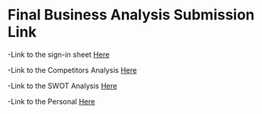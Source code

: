 # Final Business Analysis Submission Link

-Link to the sign-in sheet [Here](https://github.com/MikeVillagomez/IS218-Final/blob/main/SIGNIN.md)

-Link to the Competitors Analysis [Here](https://github.com/MikeVillagomez/IS218-Final/blob/main/COMPETITOR-ANALYSIS.md) 

-Link to the SWOT Analysis [Here](https://github.com/MikeVillagomez/IS218-Final/blob/main/SWOT-ANAlYSIS.md)

-Link to the Personal [Here](https://github.com/MikeVillagomez/IS218-Final/blob/main/PERSONA.md)
